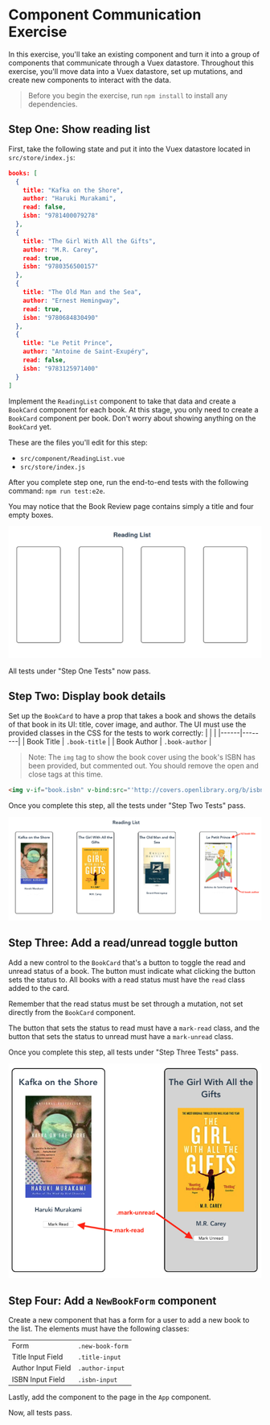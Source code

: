 # Component Communication Exercise

In this exercise, you'll take an existing component and turn it into a group of components that communicate through a Vuex datastore. Throughout this exercise, you'll move data into a Vuex datastore, set up mutations, and create new components to interact with the data.

> Before you begin the exercise, run `npm install` to install any dependencies.

## Step One: Show reading list

First, take the following state and put it into the Vuex datastore located in `src/store/index.js`:

``` JSON
books: [
  {
    title: "Kafka on the Shore",
    author: "Haruki Murakami",
    read: false,
    isbn: "9781400079278"
  },
  {
    title: "The Girl With All the Gifts",
    author: "M.R. Carey",
    read: true,
    isbn: "9780356500157"
  },
  {
    title: "The Old Man and the Sea",
    author: "Ernest Hemingway",
    read: true,
    isbn: "9780684830490"
  },
  {
    title: "Le Petit Prince",
    author: "Antoine de Saint-Exupéry",
    read: false,
    isbn: "9783125971400"
  }
]
```

Implement the `ReadingList` component to take that data and create a `BookCard` component for each book. At this stage, you only need to create a `BookCard` component per book. Don't worry about showing anything on the `BookCard` yet.

These are the files you'll edit for this step:

- `src/component/ReadingList.vue`
- `src/store/index.js`

After you complete step one, run the end-to-end tests with the following command: `npm run test:e2e`.

You may notice that the Book Review page contains simply a title and four empty boxes.

![Showing an empty div per book](etc/divs-shown.png)

All tests under "Step One Tests" now pass.

## Step Two: Display book details

Set up the `BookCard` to have a prop that takes a book and shows the details of that book in its UI: title, cover image, and author. The UI must use the provided classes in the CSS for the tests to work correctly:
|  | |
|------|--------|
| Book Title | `.book-title` |
| Book Author | `.book-author` |

> Note: The `img` tag to show the book cover using the book's ISBN has been provided, but commented out. You should remove the open and close tags at this time.

```html
<img v-if="book.isbn" v-bind:src="'http://covers.openlibrary.org/b/isbn/' + book.isbn + '-M.jpg'" />
```

Once you complete this step, all the tests under "Step Two Tests" pass.

![Book Card is filled out](etc/book-card-complete.png)

## Step Three: Add a read/unread toggle button

Add a new control to the `BookCard` that's a button to toggle the read and unread status of a book. The button must indicate what clicking the button sets the status to. All books with a read status must have the `read` class added to the card.

Remember that the read status must be set through a mutation, not set directly from the `BookCard` component.

The button that sets the status to read must have a `mark-read` class, and the button that sets the status to unread must have a `mark-unread` class.

Once you complete this step, all tests under "Step Three Tests" pass.


![Mark read and unread buttons](etc/mark-buttons.png)

## Step Four: Add a `NewBookForm` component

Create a new component that has a form for a user to add a new book to the list. The elements must have the following classes:

|  | |
|------|--------|
| Form | `.new-book-form` |
| Title Input Field | `.title-input` |
| Author Input Field | `.author-input` |
| ISBN Input Field | `.isbn-input` |


Lastly, add the component to the page in the `App` component.

Now, all tests pass.
